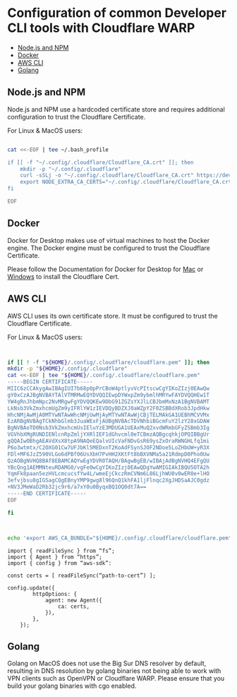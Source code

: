 # Configuration of common Developer CLI tools with Cloudflare WARP

- [Node.js and NPM](#nodejs-and-npm)
- [Docker](#docker)
- [AWS CLI](#aws-cli)
- [Golang](#golang)


## Node.js and NPM


Node.js and NPM use a hardcoded certificate store and requires additional configuration to trust the Cloudflare Certificate.

For Linux & MacOS users:
```bash

cat <<-EOF | tee ~/.bash_profile

if [[ -f "~/.config/.cloudflare/Cloudflare_CA.crt" ]]; then
    mkdir -p "~/.config/.cloudflare"
    curl -sSLj -o "~/.config/.cloudflare/Cloudflare_CA.crt" https://developers.cloudflare.com/cloudflare-one/9922abcf75b55a3bb68a8e42ebe5c4a5/Cloudflare_CA.crt
    export NODE_EXTRA_CA_CERTS="~/.config/.cloudflare/Cloudflare_CA.crt"
fi

EOF
```


## Docker

Docker for Desktop makes use of virtual machines to host the Docker engine. The Docker engine must be configured to trust the Cloudflare Certificate.

Please follow the Documentation for Docker for Desktop for [Mac](https://docs.docker.com/desktop/mac/#add-tls-certificates) or [Windows](https://docs.docker.com/desktop/windows/#adding-tls-certificates) to install the Cloudflare Cert.

## AWS CLI

AWS CLI uses its own certificate store. It must be configured to trust the Cloudflare Certificate.

For Linux & MacOS users:
```bash


if [[ ! -f "${HOME}/.config/.cloudflare/cloudflare.pem" ]]; then
mkdir -p "${HOME}/.config/.cloudflare"
cat <<-EOF | tee "${HOME}/.config/.cloudflare/cloudflare.pem"
-----BEGIN CERTIFICATE-----
MIIC6zCCAkygAwIBAgIUI7b68p0pPrCBoW4ptlyvVcPItscwCgYIKoZIzj0EAwQw
gY0xCzAJBgNVBAYTAlVTMRMwEQYDVQQIEwpDYWxpZm9ybmlhMRYwFAYDVQQHEw1T
YW4gRnJhbmNpc2NvMRgwFgYDVQQKEw9DbG91ZGZsYXJlLCBJbmMxNzA1BgNVBAMT
LkNsb3VkZmxhcmUgZm9yIFRlYW1zIEVDQyBDZXJ0aWZpY2F0ZSBBdXRob3JpdHkw
HhcNMjAwMjA0MTYwNTAwWhcNMjUwMjAyMTYwNTAwWjCBjTELMAkGA1UEBhMCVVMx
EzARBgNVBAgTCkNhbGlmb3JuaWExFjAUBgNVBAcTDVNhbiBGcmFuY2lzY28xGDAW
BgNVBAoTD0Nsb3VkZmxhcmUsIEluYzE3MDUGA1UEAxMuQ2xvdWRmbGFyZSBmb3Ig
VGVhbXMgRUNDIENlcnRpZmljYXRlIEF1dGhvcml0eTCBmzAQBgcqhkjOPQIBBgUr
gQQAIwOBhgAEAVdXsX8tpA9NAQeEQalvUIcVaFNDvGsR69ysZxOraRWNGHLfq1mi
P6o3wtmtx/C2OXG01Cw7UFJbKl5MEDxnT2KoAdFSynSJOF2NDoe5LoZHbUW+yR3X
FDl+MF6JzZ590VLGo6dPBf06UsXbH7PvHH2XKtFt8bBXVNMa5a21RdmpD0Pho0Uw
QzAOBgNVHQ8BAf8EBAMCAQYwEgYDVR0TAQH/BAgwBgEB/wIBAjAdBgNVHQ4EFgQU
YBcQng1AEMMNteuRDAMG0/vgFe0wCgYIKoZIzj0EAwQDgYwAMIGIAkIBQU5OTA2h
YqmFk8paan5ezHVLcmcucsfYw4L/wmeEjCkczRmCVNm6L86LjhWU0v0wER0e+lHO
3efvjbsu8gIGSagCQgEBnyYMP9gwg8l96QnQ1khFA1ljFlnqc2XgJHDSaAJC0gdz
+NV3JMeWaD2Rb32jc9r6/a7xY0u0ByqxBQ1OQ0dt7A==
-----END CERTIFICATE-----
EOF

fi



echo 'export AWS_CA_BUNDLE="${HOME}/.config/.cloudflare/cloudflare.pem"' | tee -a ~/.bash_profile
```


```
import { readFileSync } from “fs”;
import { Agent } from “https”;
import { config } from “aws-sdk”:

const certs = [ readFileSync(“path-to-cert”) ];

config.update({
        httpOptions: {
            agent: new Agent({
                ca: certs,
            }),
        },
    });
```


## Golang
Golang on MacOS does not use the Big Sur DNS resolver by default, resulting in DNS resolution by golang binaries not being able to work with VPN clients such as OpenVPN or Cloudflare WARP. Please ensure that you build your golang binaries with cgo enabled.
